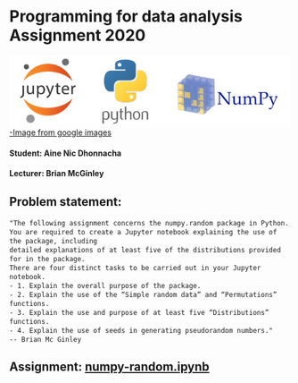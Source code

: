 # Programming for data analysis Assignment 2020
![](JPN.png.png)
[-Image from google images](https://www.google.com/search?q=numpy+image&tbm=isch&ved=2ahUKEwip97-k183sAhUBwOYKHU8vA9MQ2-cCegQIABAA&oq=numpy+image&gs_lcp=CgNpbWcQAzIECCMQJzIGCAAQCBAeMgQIABAYMgQIABAYMgQIABAYMgQIABAYMgQIABAYMgQIABAYMgQIABAYMgQIABAYOgQIABBDOgUIABCxAzoCCAA6BAgAEB5Q1DRYkkdg5UhoAXAAeAGAAfMBiAH6CJIBBjExLjAuMZgBAKABAaoBC2d3cy13aXotaW1nwAEB&sclient=img&ei=rFqUX6nxE4GAmwfP3oyYDQ&bih=912&biw=1920#imgrc=Ad-mz6e_S55KMM)
<p style='text-align: right;'>
</p>

#### Student: Aine Nic Dhonnacha
#### Lecturer: Brian McGinley

## Problem statement:
~~~
"The following assignment concerns the numpy.random package in Python. 
You are required to create a Jupyter notebook explaining the use of the package, including
detailed explanations of at least five of the distributions provided for in the package.
There are four distinct tasks to be carried out in your Jupyter notebook.
- 1. Explain the overall purpose of the package.
- 2. Explain the use of the “Simple random data” and “Permutations” functions.
- 3. Explain the use and purpose of at least five “Distributions” functions.
- 4. Explain the use of seeds in generating pseudorandom numbers."
-- Brian Mc Ginley
~~~

## Assignment: [numpy-random.ipynb](https://github.com/AineNicD/numpy-random/blob/main/numpy-random.ipynb)
